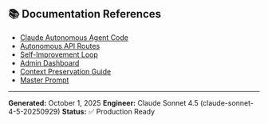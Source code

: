 ## 📚 Documentation References

- [Claude Autonomous Agent Code](src/claude-autonomous-agent.js)
- [Autonomous API Routes](src/routes/autonomous.js)
- [Self-Improvement Loop](src/self-improvement-loop.js)
- [Admin Dashboard](../../../frontend/vibe-cockpit/src/components/AutonomousAgentDashboard.jsx)
- [Context Preservation Guide](../../../docs/HOW_LIV_HANA_GETS_CLAUDE_POWERS.md)
- [Master Prompt](../../../docs/MASTER_PROMPT_TIER1_COCKPIT.md)

---

**Generated:** October 1, 2025
**Engineer:** Claude Sonnet 4.5 (claude-sonnet-4-5-20250929)
**Status:** ✅ Production Ready

<!-- Last verified: 2025-10-02 -->

<!-- Optimized: 2025-10-02 -->

<!-- Last updated: 2025-10-02 -->

<!-- Last optimized: 2025-10-02 -->

